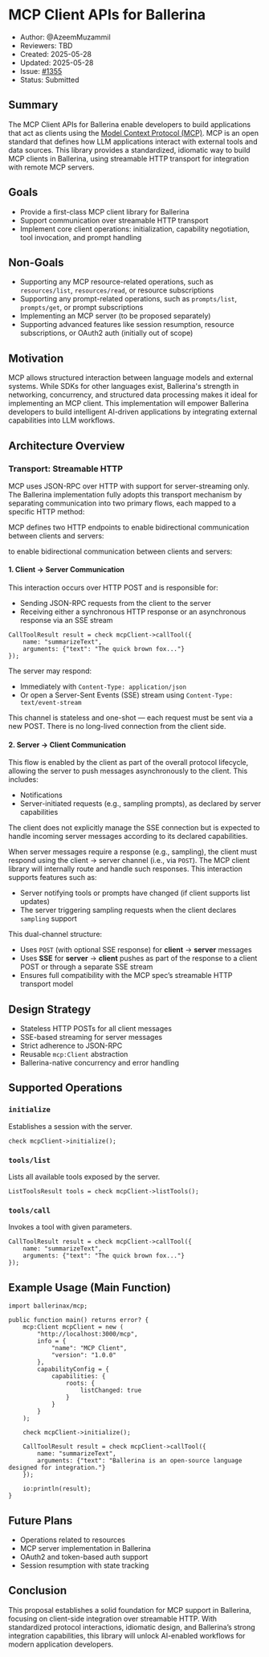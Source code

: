 # MCP Client APIs for Ballerina

- Author: @AzeemMuzammil
- Reviewers: TBD
- Created: 2025-05-28
- Updated: 2025-05-28
- Issue: [#1355](https://github.com/ballerina-platform/ballerina-spec/issues/1355)
- Status: Submitted

## Summary
The MCP Client APIs for Ballerina enable developers to build applications that act as clients using the [Model Context Protocol (MCP)](https://modelcontextprotocol.io/). MCP is an open standard that defines how LLM applications interact with external tools and data sources. This library provides a standardized, idiomatic way to build MCP clients in Ballerina, using streamable HTTP transport for integration with remote MCP servers.

## Goals
- Provide a first-class MCP client library for Ballerina
- Support communication over streamable HTTP transport
- Implement core client operations: initialization, capability negotiation, tool invocation, and prompt handling

## Non-Goals
- Supporting any MCP resource-related operations, such as `resources/list`, `resources/read`, or resource subscriptions
- Supporting any prompt-related operations, such as `prompts/list`, `prompts/get`, or prompt subscriptions
- Implementing an MCP server (to be proposed separately)
- Supporting advanced features like session resumption, resource subscriptions, or OAuth2 auth (initially out of scope)

## Motivation
MCP allows structured interaction between language models and external systems. While SDKs for other languages exist, Ballerina's strength in networking, concurrency, and structured data processing makes it ideal for implementing an MCP client. This implementation will empower Ballerina developers to build intelligent AI-driven applications by integrating external capabilities into LLM workflows.

## Architecture Overview

### Transport: Streamable HTTP
MCP uses JSON-RPC over HTTP with support for server-streaming only. The Ballerina implementation fully adopts this transport mechanism by separating communication into two primary flows, each mapped to a specific HTTP method:

MCP defines two HTTP endpoints to enable bidirectional communication between clients and servers:

to enable bidirectional communication between clients and servers:

#### 1. Client → Server Communication
This interaction occurs over HTTP POST and is responsible for:
- Sending JSON-RPC requests from the client to the server
- Receiving either a synchronous HTTP response or an asynchronous response via an SSE stream

```ballerina
CallToolResult result = check mcpClient->callTool({
    name: "summarizeText",
    arguments: {"text": "The quick brown fox..."}
});
```

The server may respond:
- Immediately with `Content-Type: application/json`
- Or open a Server-Sent Events (SSE) stream using `Content-Type: text/event-stream`

This channel is stateless and one-shot — each request must be sent via a new POST. There is no long-lived connection from the client side.

#### 2. Server → Client Communication
This flow is enabled by the client as part of the overall protocol lifecycle, allowing the server to push messages asynchronously to the client. This includes:
- Notifications
- Server-initiated requests (e.g., sampling prompts), as declared by server capabilities

The client does not explicitly manage the SSE connection but is expected to handle incoming server messages according to its declared capabilities.

When server messages require a response (e.g., sampling), the client must respond using the client → server channel (i.e., via `POST`). The MCP client library will internally route and handle such responses.
This interaction supports features such as:
- Server notifying tools or prompts have changed (if client supports list updates)
- The server triggering sampling requests when the client declares `sampling` support

This dual-channel structure:
- Uses `POST` (with optional SSE response) for **client** → **server** messages
- Uses **SSE** for **server** → **client** pushes as part of the response to a client POST or through a separate SSE stream
- Ensures full compatibility with the MCP spec’s streamable HTTP transport model

## Design Strategy
- Stateless HTTP POSTs for all client messages
- SSE-based streaming for server messages
- Strict adherence to JSON-RPC
- Reusable `mcp:Client` abstraction
- Ballerina-native concurrency and error handling

## Supported Operations

### `initialize`
Establishes a session with the server.

```ballerina
check mcpClient->initialize();
```

### `tools/list`
Lists all available tools exposed by the server.

```ballerina
ListToolsResult tools = check mcpClient->listTools();
```

### `tools/call`
Invokes a tool with given parameters.

```ballerina
CallToolResult result = check mcpClient->callTool({
    name: "summarizeText",
    arguments: {"text": "The quick brown fox..."}
});
```

## Example Usage (Main Function)

```ballerina
import ballerinax/mcp;

public function main() returns error? {
    mcp:Client mcpClient = new (
        "http://localhost:3000/mcp",
        info = {
            "name": "MCP Client",
            "version": "1.0.0"
        },
        capabilityConfig = {
            capabilities: {
                roots: {
                    listChanged: true
                }
            }
        }
    );

    check mcpClient->initialize();

    CallToolResult result = check mcpClient->callTool({
        name: "summarizeText",
        arguments: {"text": "Ballerina is an open-source language designed for integration."}
    });

    io:println(result);
}
```

## Future Plans
- Operations related to resources
- MCP server implementation in Ballerina
- OAuth2 and token-based auth support
- Session resumption with state tracking

## Conclusion
This proposal establishes a solid foundation for MCP support in Ballerina, focusing on client-side integration over streamable HTTP. With standardized protocol interactions, idiomatic design, and Ballerina’s strong integration capabilities, this library will unlock AI-enabled workflows for modern application developers.
